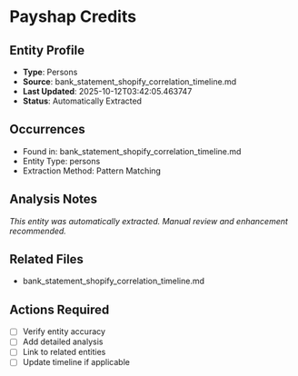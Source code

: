 # Payshap Credits

## Entity Profile
- **Type**: Persons
- **Source**: bank_statement_shopify_correlation_timeline.md
- **Last Updated**: 2025-10-12T03:42:05.463747
- **Status**: Automatically Extracted

## Occurrences
- Found in: bank_statement_shopify_correlation_timeline.md
- Entity Type: persons
- Extraction Method: Pattern Matching

## Analysis Notes
*This entity was automatically extracted. Manual review and enhancement recommended.*

## Related Files
- bank_statement_shopify_correlation_timeline.md

## Actions Required
- [ ] Verify entity accuracy
- [ ] Add detailed analysis
- [ ] Link to related entities
- [ ] Update timeline if applicable
